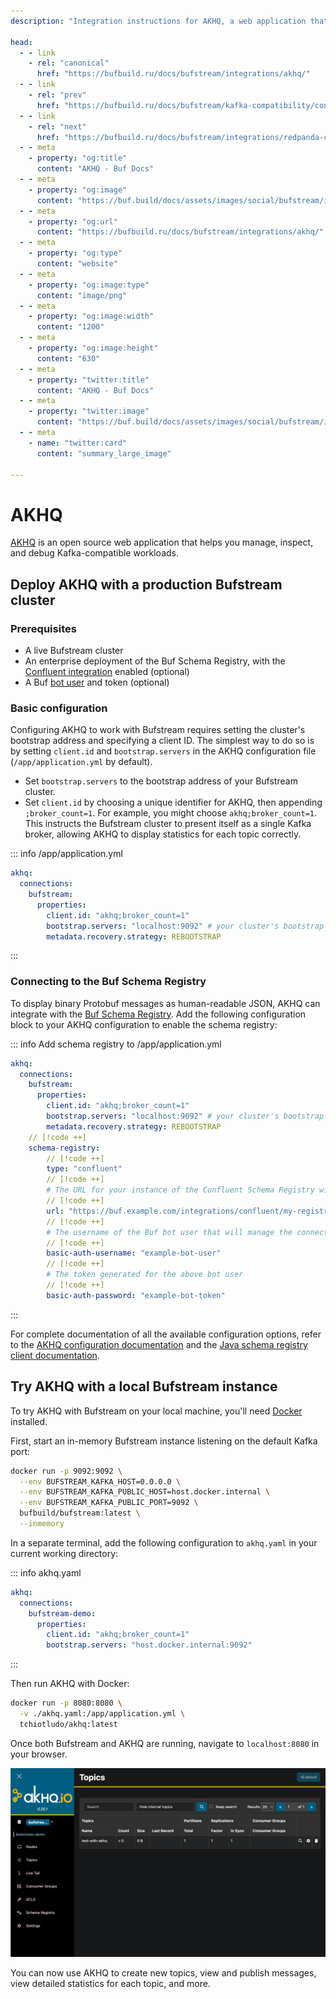 ```yaml
---
description: "Integration instructions for AKHQ, a web application that helps you manage and debug Kafka-compatible workloads."

head:
  - - link
    - rel: "canonical"
      href: "https://bufbuild.ru/docs/bufstream/integrations/akhq/"
  - - link
    - rel: "prev"
      href: "https://bufbuild.ru/docs/bufstream/kafka-compatibility/conformance/"
  - - link
    - rel: "next"
      href: "https://bufbuild.ru/docs/bufstream/integrations/redpanda-console/"
  - - meta
    - property: "og:title"
      content: "AKHQ - Buf Docs"
  - - meta
    - property: "og:image"
      content: "https://buf.build/docs/assets/images/social/bufstream/integrations/akhq.png"
  - - meta
    - property: "og:url"
      content: "https://bufbuild.ru/docs/bufstream/integrations/akhq/"
  - - meta
    - property: "og:type"
      content: "website"
  - - meta
    - property: "og:image:type"
      content: "image/png"
  - - meta
    - property: "og:image:width"
      content: "1200"
  - - meta
    - property: "og:image:height"
      content: "630"
  - - meta
    - property: "twitter:title"
      content: "AKHQ - Buf Docs"
  - - meta
    - property: "twitter:image"
      content: "https://buf.build/docs/assets/images/social/bufstream/integrations/akhq.png"
  - - meta
    - name: "twitter:card"
      content: "summary_large_image"

---
```


# AKHQ

[AKHQ](https://akhq.io/) is an open source web application that helps you manage, inspect, and debug Kafka-compatible workloads.

## Deploy AKHQ with a production Bufstream cluster

### Prerequisites

- A live Bufstream cluster
- An enterprise deployment of the Buf Schema Registry, with the [Confluent integration](../../../bsr/csr/manage-instances/) enabled (optional)
- A Buf [bot user](../../../bsr/admin/instance/bot-users/) and token (optional)

### Basic configuration

Configuring AKHQ to work with Bufstream requires setting the cluster's bootstrap address and specifying a client ID. The simplest way to do so is by setting `client.id` and `bootstrap.servers` in the AKHQ configuration file (`/app/application.yml` by default).

- Set `bootstrap.servers` to the bootstrap address of your Bufstream cluster.
- Set `client.id` by choosing a unique identifier for AKHQ, then appending `;broker_count=1`. For example, you might choose `akhq;broker_count=1`. This instructs the Bufstream cluster to present itself as a single Kafka broker, allowing AKHQ to display statistics for each topic correctly.

::: info /app/application.yml

```yaml
akhq:
  connections:
    bufstream:
      properties:
        client.id: "akhq;broker_count=1"
        bootstrap.servers: "localhost:9092" # your cluster's bootstrap address
        metadata.recovery.strategy: REBOOTSTRAP
```

:::

### Connecting to the Buf Schema Registry

To display binary Protobuf messages as human-readable JSON, AKHQ can integrate with the [Buf Schema Registry](../../../bsr/). Add the following configuration block to your AKHQ configuration to enable the schema registry:

::: info Add schema registry to /app/application.yml

```yaml
akhq:
  connections:
    bufstream:
      properties:
        client.id: "akhq;broker_count=1"
        bootstrap.servers: "localhost:9092" # your cluster's bootstrap address
        metadata.recovery.strategy: REBOOTSTRAP
    // [!code ++]
    schema-registry:
        // [!code ++]
        type: "confluent"
        // [!code ++]
        # The URL for your instance of the Confluent Schema Registry within the Buf Schema Registry
        // [!code ++]
        url: "https://buf.example.com/integrations/confluent/my-registry"
        // [!code ++]
        # The username of the Buf bot user that will manage the connections for your schema registry
        // [!code ++]
        basic-auth-username: "example-bot-user"
        // [!code ++]
        # The token generated for the above bot user
        // [!code ++]
        basic-auth-password: "example-bot-token"
```

:::

For complete documentation of all the available configuration options, refer to the [AKHQ configuration documentation](https://akhq.io/docs/configuration/brokers.html) and the [Java schema registry client documentation](https://docs.confluent.io/platform/current/schema-registry/sr-client-configs.html).

## Try AKHQ with a local Bufstream instance

To try AKHQ with Bufstream on your local machine, you'll need [Docker](https://docs.docker.com/engine/install/) installed.

First, start an in-memory Bufstream instance listening on the default Kafka port:

```bash
docker run -p 9092:9092 \
  --env BUFSTREAM_KAFKA_HOST=0.0.0.0 \
  --env BUFSTREAM_KAFKA_PUBLIC_HOST=host.docker.internal \
  --env BUFSTREAM_KAFKA_PUBLIC_PORT=9092 \
  bufbuild/bufstream:latest \
  --inmemory
```

In a separate terminal, add the following configuration to `akhq.yaml` in your current working directory:

::: info akhq.yaml

```yaml
akhq:
  connections:
    bufstream-demo:
      properties:
        client.id: "akhq;broker_count=1"
        bootstrap.servers: "host.docker.internal:9092"
```

:::

Then run AKHQ with Docker:

```bash
docker run -p 8080:8080 \
  -v ./akhq.yaml:/app/application.yml \
  tchiotludo/akhq:latest
```

Once both Bufstream and AKHQ are running, navigate to `localhost:8080` in your browser.

![AKHQ home screen](../../../images/bufstream/integrations/akhq-home.png)

You can now use AKHQ to create new topics, view and publish messages, view detailed statistics for each topic, and more.

